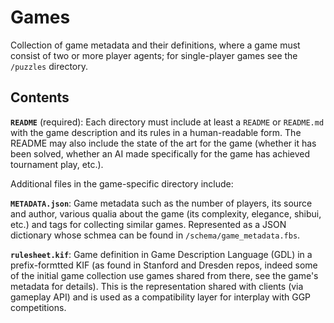 Games
=====

Collection of game metadata and their definitions, where a game must consist of
two or more player agents; for single-player games see the `/puzzles` directory.

Contents
--------

**`README`** (required): Each directory must include at least a `README` or
`README.md` with the game description and its rules in a human-readable form.
The README may also include the state of the art for the game (whether it has
been solved, whether an AI made specifically for the game has achieved
tournament play, etc.).

Additional files in the game-specific directory include:

**`METADATA.json`**: Game metadata such as the number of players, its source and
author, various qualia about the game (its complexity, elegance, shibui, etc.)
and tags for collecting similar games.  Represented as a JSON dictionary whose
schmea can be found in `/schema/game_metadata.fbs`.

**`rulesheet.kif`**: Game definition in Game Description Language (GDL) in a
prefix-formtted KIF (as found in Stanford and Dresden repos, indeed some of the
initial game collection use games shared from there, see the game's metadata for
details).  This is the representation shared with clients (via gameplay API) and
is used as a compatibility layer for interplay with GGP competitions.

